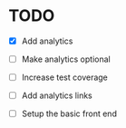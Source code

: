 # TODO

* [x] Add analytics
* [ ] Make analytics optional
* [ ] Increase test coverage
* [ ] Add analytics links
* [ ] Setup the basic front end

